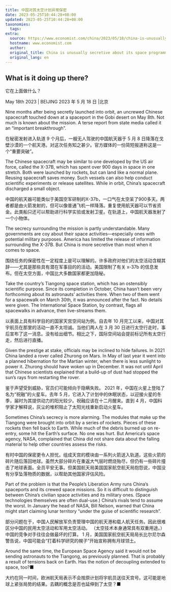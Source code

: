 ```yaml
---
title: 中国对其太空计划异常保密
date: 2023-05-25T10:44:28+08:00
updated: 2023-05-25T10:44:28+08:00
taxonomies:
  tags: 
extra:
  source: https://www.economist.com/china/2023/05/18/china-is-unusually-secretive-about-its-space-programme
  hostname: www.economist.com
  author: 
  original_title: China is unusually secretive about its space programme
  original_lang: en
---
```


## What is it doing up there?  
它在上面做什么？

May 18th 2023 | BEIJING 2023 年 5 月 18 日 |北京

Nine months after being secretly launched into orbit, an uncrewed Chinese spacecraft touched down at a spaceport in the Gobi desert on May 8th. Not much is known about the mission. A terse report from state media called it an “important breakthrough”.

在秘密发射进入轨道 9 个月后，一艘无人驾驶的中国航天器于 5 月 8 日降落在戈壁沙漠的一个航天港。对这次任务知之甚少。官方媒体的一份简短报道称这是一个“重要突破”。

The Chinese spacecraft may be similar to one developed by the US air force, called the X\-37B, which has spent over 900 days in space in one stretch. Both were launched by rockets, but can land like a normal plane. Reusing spacecraft saves money. Such vessels can also help conduct scientific experiments or release satellites. While in orbit, China’s spacecraft discharged a small object.

中国的航天器可能类似于美国空军研制的X-37b，一口气在太空呆了900多天。两者都是由火箭发射的，但可以像普通飞机一样降落。重复使用航天器可以节省资金。此类船只还可以帮助进行科学实验或发射卫星。在轨道上，中国航天器发射了一个小物体。

The secrecy surrounding the mission is partly understandable. Many governments are coy about their space activities—especially ones with potential military purposes. America has limited the release of information surrounding the X\-37B. But China is more secretive than most when it comes to space.

围绕任务的保密性在一定程度上是可以理解的。许多政府对他们的太空活动含糊其辞——尤其是那些具有潜在军事目的的活动。美国限制了有关 x-37b 的信息发布。但在太空方面，中国比大多数国家都更加隐秘。

Take the country’s Tiangong space station, which has an ostensibly scientific purpose. Since its completion in October, China hasn’t been very forthcoming about its astronauts’ activities there. When two of them went for a spacewalk on March 30th, it was announced after the fact. No details were given. The International Space Station, by contrast, flags all spacewalks in advance, then live-streams them.

以表面上具有科学目的的国家天宫空间站为例。自去年 10 月完工以来，中国对其宇航员在那里的活动一直不太坦诚。当他们两人在 3 月 30 日进行太空行走时，事后宣布了这一消息。没有给出细节。相比之下，国际空间站会提前标记所有太空行走，然后进行直播。

Given the prestige at stake, officials may be inclined to hide failures. In 2021 China landed a rover called Zhurong on Mars. In May of last year it went into a planned hibernation for the Martian winter, when there is less sunlight to power it. Zhurong should have woken up in December. It was not until April that Chinese scientists explained that a build-up of dust had stopped the sun’s rays from restarting the rover.

鉴于声望受到威胁，官员们可能倾向于隐瞒失败。 2021 年，中国在火星上登陆了名为“祝融”的火星车。去年 5 月，它进入了计划中的休眠状态，以迎接火星的冬季，届时为其提供动力的阳光较少。祝融应该在十二月醒来。直到 4 月，中国科学家才解释说，灰尘的堆积阻止了太阳光线重新启动火星车。

Sometimes China’s secrecy is more alarming. The modules that make up the Tiangong were brought into orbit by a series of rockets. Pieces of these rockets then fell back to Earth. While much of the debris burned up on re-entry, some hit the Earth’s surface. No one was hurt. But America’s space agency, NASA, complained that China did not share data about the falling material to help other countries assess the risks.

有时中国的保密更令人担忧。组成天宫的模块由一系列火箭送入轨道。这些火箭的碎片随后落回地球。虽然大部分碎片在重返大气层时燃烧殆尽，但仍有一些碎片撞击了地球表面。全员平安无事。但美国航天局美国国家航空航天局抱怨说，中国没有分享坠落物质的数据，以帮助其他国家评估风险。

Part of the problem is that the People’s Liberation Army runs China’s spaceports and its crewed space missions. So it is difficult to distinguish between China’s civilian space activities and its military ones. (Space technologies themselves are often dual-use.) China’s rivals tend to assume the worst. In January the head of NASA, Bill Nelson, warned that China might start claiming lunar territory “under the guise of scientific research”.

部分问题在于，中国人民解放军负责管理中国的航天港和载人航天任务。因此很难区分中国的民用太空活动和军用太空活动。 （太空技术本身通常具有双重用途。）中国的竞争对手往往会做最坏的打算。 1 月，美国国家航空航天局局长比尔尼尔森警告说，中国可能会“打着科学研究的幌子”开始宣称拥有月球领土。

Around the same time, the European Space Agency said it would not be sending astronauts to the Tiangong, as previously planned. That is probably a result of tensions back on Earth. Has the notion of decoupling extended to space, too?■

大约在同一时间，欧洲航天局表示不会按原计划将宇航员送往天宫号。这可能是地球上紧张局势的结果。去耦的概念是否也延伸到了太空？■
